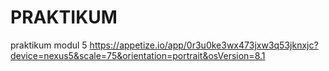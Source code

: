 # PRAKTIKUM
praktikum modul 5 
https://appetize.io/app/0r3u0ke3wx473jxw3q53jknxjc?device=nexus5&scale=75&orientation=portrait&osVersion=8.1
